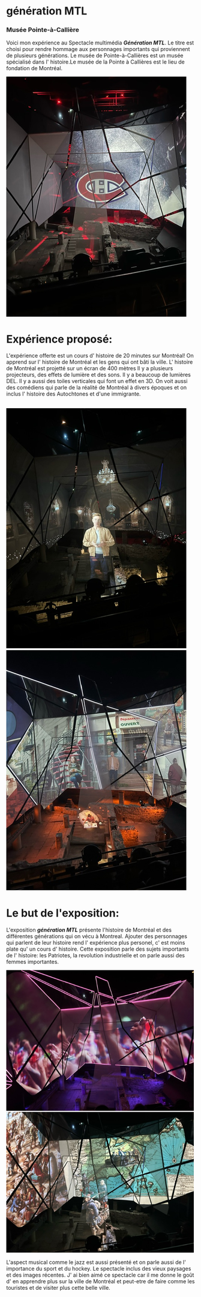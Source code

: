 # génération MTL #
### Musée Pointe-à-Callière ###

Voici mon expérience au Spectacle multimédia ***Génération MTL***. Le titre est choisi pour rendre hommage aux personnages importants qui proviennent de plusieurs générations. Le musée de Pointe-à-Callières est un musée spécialisé dans l' histoire.Le musée de la Pointe à Callières est le lieu de fondation de Montréal. 

<img src="image/canadien_mtl.jpeg">

# Expérience proposé: #
L'expérience offerte est un cours d' histoire de 20 minutes sur Montréal! On apprend sur l' histoire de Montréal et les gens qui ont bâti la ville. L' histoire de Montréal est projetté sur un écran de 400 mètres Il y a plusieurs projecteurs, des effets de lumière et des sons. Il y a beaucoup de lumières DEL. Il y a aussi des toiles verticales qui font un effet en 3D. On voit aussi des comédiens qui parle de la réalité de Montréal à divers époques et on inclus l' histoire des Autochtones et d'une immigrante. 


<img src="image/chateau_mtl.jpeg"> <img src="image/people_mtl.jpeg">
---
# Le but de l'exposition: # 
 
L'exposition ***génération MTL*** présente l'histoire de Montréal et des différentes générations qui on vécu à Montreal.
Ajouter des personnages qui parlent de leur histoire rend l' expérience plus personel, c' est moins plate qu' un cours d' histoire. Cette exposition parle des sujets importants de l' histoire: les Patriotes, la revolution industrielle et on parle aussi des femmes importantes.

<img src="image/main_mtl.jpeg" width="500" ><img src="image/map_mtl.jpeg" width="500" >

L'aspect musical comme le jazz est aussi présenté et on parle aussi de l' importance du sport et du hockey. Le spectacle inclus des vieux paysages et des images récentes.
J' ai bien aimé ce spectacle car il me donne le goût d' en apprendre plus sur la ville de Montréal et peut-etre de faire comme les touristes et de visiter plus cette belle ville. 




